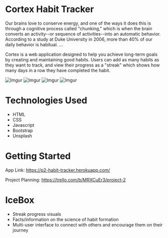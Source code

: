 # Cortex Habit Tracker
Our brains love to conserve energy, and one of the ways it does this is through a cognitive process called "chunking," which is when the brain converts an activity--or sequence of activities--into an automatic behavior. According to a study at Duke University in 2006, more than 40% of our daily behavior is habitual. ...

Cortex is a web application designed to help you achieve long-term goals by creating and maintaining good habits. Users can add as many habits as they want to track, and view their progress as a "streak" which shows how many days in a row they have completed the habit. 

![Imgur](https://i.imgur.com/OAulxA5l.png)
![Imgur](https://i.imgur.com/VX6lOGFl.png)
![Imgur](https://i.imgur.com/LGSf6SAl.png)
![Imgur](https://i.imgur.com/qfVuUcyl.png)

# Technologies Used
- HTML
- CSS
- Javascript
- Bootstrap
- Unsplash


# Getting Started
App Link:
https://p2-habit-tracker.herokuapp.com/

Project Planning:
https://trello.com/b/MRXCuEr3/project-2


# IceBox
- Streak progress visuals 
- Facts/information on the science of habit formation
- Multi-user interface to connect with others and encourage them on their journey 
